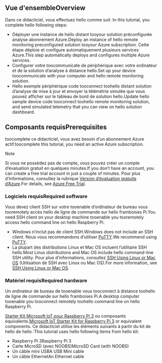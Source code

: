 ## <a name="overview"></a><span data-ttu-id="cf7a0-101">Vue d'ensemble</span><span class="sxs-lookup"><span data-stu-id="cf7a0-101">Overview</span></span>

<span data-ttu-id="cf7a0-102">Dans ce didacticiel, vous effectuez hello comme suit :</span><span class="sxs-lookup"><span data-stu-id="cf7a0-102">In this tutorial, you complete hello following steps:</span></span>

- <span data-ttu-id="cf7a0-103">Déployer une instance de hello distant tooyour solution préconfigurée analyse abonnement Azure.</span><span class="sxs-lookup"><span data-stu-id="cf7a0-103">Deploy an instance of hello remote monitoring preconfigured solution tooyour Azure subscription.</span></span> <span data-ttu-id="cf7a0-104">Cette étape déploie et configure automatiquement plusieurs services Azure.</span><span class="sxs-lookup"><span data-stu-id="cf7a0-104">This step automatically deploys and configures multiple Azure services.</span></span>
- <span data-ttu-id="cf7a0-105">Configurer votre toocommunicate de périphérique avec votre ordinateur et de la solution d’analyse à distance hello.</span><span class="sxs-lookup"><span data-stu-id="cf7a0-105">Set up your device toocommunicate with your computer and hello remote monitoring solution.</span></span>
- <span data-ttu-id="cf7a0-106">Hello exemple périphérique code tooconnect toohello distant solution d’analyse de mise à jour et envoyer la télémétrie simulée que vous pouvez afficher sur le tableau de bord de solution hello.</span><span class="sxs-lookup"><span data-stu-id="cf7a0-106">Update hello sample device code tooconnect toohello remote monitoring solution, and send simulated telemetry that you can view on hello solution dashboard.</span></span>

## <a name="prerequisites"></a><span data-ttu-id="cf7a0-107">Composants requis</span><span class="sxs-lookup"><span data-stu-id="cf7a0-107">Prerequisites</span></span>

<span data-ttu-id="cf7a0-108">toocomplete ce didacticiel, vous avez besoin d’un abonnement Azure actif.</span><span class="sxs-lookup"><span data-stu-id="cf7a0-108">toocomplete this tutorial, you need an active Azure subscription.</span></span>

> [!NOTE]
> <span data-ttu-id="cf7a0-109">Si vous ne possédez pas de compte, vous pouvez créer un compte d’évaluation gratuit en quelques minutes.</span><span class="sxs-lookup"><span data-stu-id="cf7a0-109">If you don’t have an account, you can create a free trial account in just a couple of minutes.</span></span> <span data-ttu-id="cf7a0-110">Pour plus d’informations, consultez la rubrique [Version d’évaluation gratuite d’Azure][lnk-free-trial].</span><span class="sxs-lookup"><span data-stu-id="cf7a0-110">For details, see [Azure Free Trial][lnk-free-trial].</span></span>

### <a name="required-software"></a><span data-ttu-id="cf7a0-111">Logiciels requis</span><span class="sxs-lookup"><span data-stu-id="cf7a0-111">Required software</span></span>

<span data-ttu-id="cf7a0-112">Vous devez client SSH sur votre tooenable d’ordinateur de bureau vous tooremotely accès hello de ligne de commande sur hello framboises Pi.</span><span class="sxs-lookup"><span data-stu-id="cf7a0-112">You need SSH client on your desktop machine tooenable you tooremotely access hello command line on hello Raspberry Pi.</span></span>

- <span data-ttu-id="cf7a0-113">Windows n’inclut pas de client SSH.</span><span class="sxs-lookup"><span data-stu-id="cf7a0-113">Windows does not include an SSH client.</span></span> <span data-ttu-id="cf7a0-114">Nous vous recommandons d’utiliser [PuTTY](http://www.putty.org/).</span><span class="sxs-lookup"><span data-stu-id="cf7a0-114">We recommend using [PuTTY](http://www.putty.org/).</span></span>
- <span data-ttu-id="cf7a0-115">La plupart des distributions Linux et Mac OS incluent l’utilitaire SSH hello.</span><span class="sxs-lookup"><span data-stu-id="cf7a0-115">Most Linux distributions and Mac OS include hello command-line SSH utility.</span></span> <span data-ttu-id="cf7a0-116">Pour plus d’informations, consultez [SSH Using Linux or Mac OS](https://www.raspberrypi.org/documentation/remote-access/ssh/unix.md) (Utilisation de SSH avec Linux ou Mac OS).</span><span class="sxs-lookup"><span data-stu-id="cf7a0-116">For more information, see [SSH Using Linux or Mac OS](https://www.raspberrypi.org/documentation/remote-access/ssh/unix.md).</span></span>

### <a name="required-hardware"></a><span data-ttu-id="cf7a0-117">Matériel requis</span><span class="sxs-lookup"><span data-stu-id="cf7a0-117">Required hardware</span></span>

<span data-ttu-id="cf7a0-118">Un ordinateur de bureau de tooenable vous tooconnect à distance toohello de ligne de commande sur hello framboises Pi.</span><span class="sxs-lookup"><span data-stu-id="cf7a0-118">A desktop computer tooenable you tooconnect remotely toohello command line on hello Raspberry Pi.</span></span>

<span data-ttu-id="cf7a0-119">[Starter Kit Microsoft IoT pour Raspberry Pi 3][lnk-starter-kits] ou composants équivalents.</span><span class="sxs-lookup"><span data-stu-id="cf7a0-119">[Microsoft IoT Starter Kit for Raspberry Pi 3][lnk-starter-kits] or equivalent components.</span></span> <span data-ttu-id="cf7a0-120">Ce didacticiel utilise les éléments suivants à partir du kit de hello de hello :</span><span class="sxs-lookup"><span data-stu-id="cf7a0-120">This tutorial uses hello following items from hello kit:</span></span>

- <span data-ttu-id="cf7a0-121">Raspberry Pi 3</span><span class="sxs-lookup"><span data-stu-id="cf7a0-121">Raspberry Pi 3</span></span>
- <span data-ttu-id="cf7a0-122">Carte MicroSD (avec NOOBS)</span><span class="sxs-lookup"><span data-stu-id="cf7a0-122">MicroSD Card (with NOOBS)</span></span>
- <span data-ttu-id="cf7a0-123">Un câble mini USB</span><span class="sxs-lookup"><span data-stu-id="cf7a0-123">A USB Mini cable</span></span>
- <span data-ttu-id="cf7a0-124">Un câble Ethernet</span><span class="sxs-lookup"><span data-stu-id="cf7a0-124">An Ethernet cable</span></span>

[lnk-starter-kits]: https://azure.microsoft.com/develop/iot/starter-kits/
[lnk-free-trial]: http://azure.microsoft.com/pricing/free-trial/